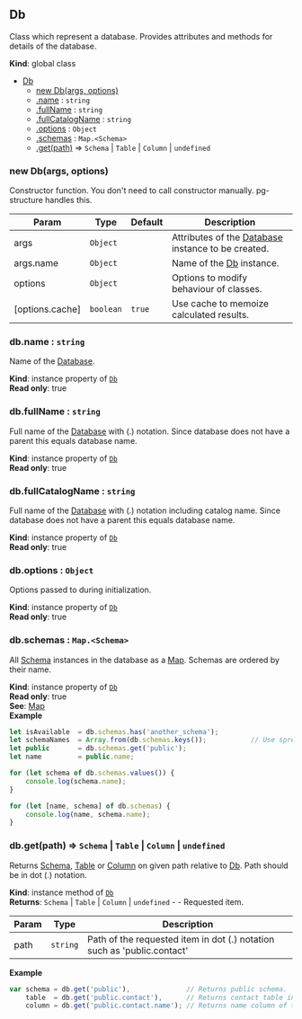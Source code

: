 <a name="Db"></a>

## Db
Class which represent a database. Provides attributes and methods for details of the database.

**Kind**: global class  

* [Db](#Db)
    * [new Db(args, options)](#new_Db_new)
    * [.name](#Db+name) : <code>string</code>
    * [.fullName](#Db+fullName) : <code>string</code>
    * [.fullCatalogName](#Db+fullCatalogName) : <code>string</code>
    * [.options](#Db+options) : <code>Object</code>
    * [.schemas](#Db+schemas) : <code>Map.&lt;Schema&gt;</code>
    * [.get(path)](#Db+get) ⇒ <code>Schema</code> &#124; <code>Table</code> &#124; <code>Column</code> &#124; <code>undefined</code>

<a name="new_Db_new"></a>

### new Db(args, options)
Constructor function. You don't need to call constructor manually. pg-structure handles this.


| Param | Type | Default | Description |
| --- | --- | --- | --- |
| args | <code>Object</code> |  | Attributes of the [Database](Database) instance to be created. |
| args.name | <code>Object</code> |  | Name of the [Db](#Db) instance. |
| options | <code>Object</code> |  | Options to modify behaviour of classes. |
| [options.cache] | <code>boolean</code> | <code>true</code> | Use cache to memoize calculated results. |

<a name="Db+name"></a>

### db.name : <code>string</code>
Name of the [Database](Database).

**Kind**: instance property of <code>[Db](#Db)</code>  
**Read only**: true  
<a name="Db+fullName"></a>

### db.fullName : <code>string</code>
Full name of the [Database](Database) with (.) notation. Since database does not have a parent this equals database name.

**Kind**: instance property of <code>[Db](#Db)</code>  
**Read only**: true  
<a name="Db+fullCatalogName"></a>

### db.fullCatalogName : <code>string</code>
Full name of the [Database](Database) with (.) notation including catalog name. Since database does not have a parent this equals database name.

**Kind**: instance property of <code>[Db](#Db)</code>  
**Read only**: true  
<a name="Db+options"></a>

### db.options : <code>Object</code>
Options passed to during initialization.

**Kind**: instance property of <code>[Db](#Db)</code>  
**Read only**: true  
<a name="Db+schemas"></a>

### db.schemas : <code>Map.&lt;Schema&gt;</code>
All [Schema](Schema) instances in the database as a [Map](Map). Schemas are ordered by their name.

**Kind**: instance property of <code>[Db](#Db)</code>  
**Read only**: true  
**See**: [Map](Map)  
**Example**  
```js
let isAvailable  = db.schemas.has('another_schema');
let schemaNames  = Array.from(db.schemas.keys());           // Use spread operator to get schema names as an array.
let public       = db.schemas.get('public');
let name         = public.name;

for (let schema of db.schemas.values()) {
    console.log(schema.name);
}

for (let [name, schema] of db.schemas) {
    console.log(name, schema.name);
}
```
<a name="Db+get"></a>

### db.get(path) ⇒ <code>Schema</code> &#124; <code>Table</code> &#124; <code>Column</code> &#124; <code>undefined</code>
Returns [Schema](Schema), [Table](Table) or [Column](Column) on given path relative to [Db](#Db). Path should be in dot (.) notation.

**Kind**: instance method of <code>[Db](#Db)</code>  
**Returns**: <code>Schema</code> &#124; <code>Table</code> &#124; <code>Column</code> &#124; <code>undefined</code> - - Requested item.  

| Param | Type | Description |
| --- | --- | --- |
| path | <code>string</code> | Path of the requested item in dot (.) notation such as 'public.contact' |

**Example**  
```js
var schema = db.get('public'),              // Returns public schema.
    table  = db.get('public.contact'),      // Returns contact table in public schema.
    column = db.get('public.contact.name'); // Returns name column of the contact table in public schema.
```
